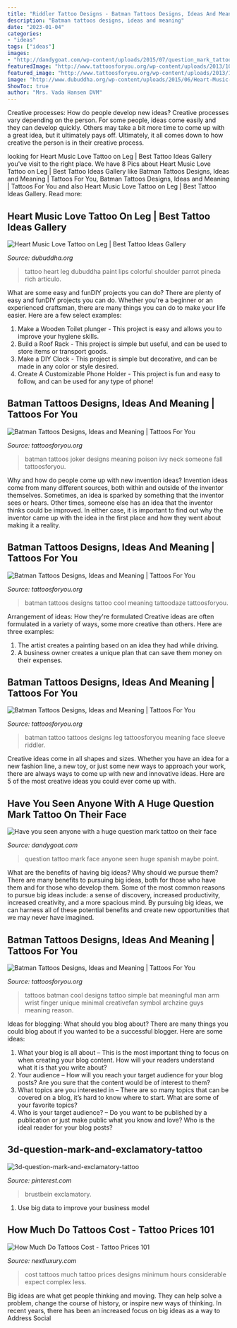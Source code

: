 ```yaml
---
title: "Riddler Tattoo Designs - Batman Tattoos Designs, Ideas And Meaning"
description: "Batman tattoos designs, ideas and meaning"
date: "2023-01-04"
categories:
- "ideas"
tags: ["ideas"]
images:
- "http://dandygoat.com/wp-content/uploads/2015/07/question_mark_tattoo_7.png"
featuredImage: "http://www.tattoosforyou.org/wp-content/uploads/2013/10/Batman-Tattoo-On-Leg-767x1024.jpg"
featured_image: "http://www.tattoosforyou.org/wp-content/uploads/2013/10/Batman-Tattoo-On-Leg-767x1024.jpg"
image: "http://www.dubuddha.org/wp-content/uploads/2015/06/Heart-Music-Love-Tattoo-on-Leg-by-Rich-Pineda.jpg"
ShowToc: true
author: "Mrs. Vada Hansen DVM"
---
```



Creative processes: How do people develop new ideas?
Creative processes vary depending on the person. For some people, ideas come easily and they can develop quickly. Others may take a bit more time to come up with a great idea, but it ultimately pays off. Ultimately, it all comes down to how creative the person is in their creative process.

	

		
looking for Heart Music Love Tattoo on Leg | Best Tattoo Ideas Gallery you've visit to the right place. We have 8 Pics about Heart Music Love Tattoo on Leg | Best Tattoo Ideas Gallery like Batman Tattoos Designs, Ideas and Meaning | Tattoos For You, Batman Tattoos Designs, Ideas and Meaning | Tattoos For You and also Heart Music Love Tattoo on Leg | Best Tattoo Ideas Gallery. Read more:
		
    
## Heart Music Love Tattoo On Leg | Best Tattoo Ideas Gallery

<img loading=lazy src="http://www.dubuddha.org/wp-content/uploads/2015/06/Heart-Music-Love-Tattoo-on-Leg-by-Rich-Pineda.jpg" onerror="this.onerror=null;this.src='https://tse3.mm.bing.net/th?id=OIP.eoNulNX5VP-roGOi_EEL2QHaHa&amp;pid=15.1';" alt="Heart Music Love Tattoo on Leg | Best Tattoo Ideas Gallery">

_Source: dubuddha.org_

>tattoo heart leg dubuddha paint lips colorful shoulder parrot pineda rich artículo. 

	

What are some easy and funDIY projects you can do?
There are plenty of easy and funDIY projects you can do. Whether you're a beginner or an experienced craftsman, there are many things you can do to make your life easier. Here are a few select examples: 
1. Make a Wooden Toilet plunger - This project is easy and allows you to improve your hygiene skills. 
2. Build a Roof Rack - This project is simple but useful, and can be used to store items or transport goods. 
3. Make a DIY Clock - This project is simple but decorative, and can be made in any color or style desired. 
4. Create A Customizable Phone Holder - This project is fun and easy to follow, and can be used for any type of phone!

    
## Batman Tattoos Designs, Ideas And Meaning | Tattoos For You

<img loading=lazy src="https://www.tattoosforyou.org/wp-content/uploads/2013/10/Batman-and-Joker-Tattoos.jpg" onerror="this.onerror=null;this.src='https://tse3.mm.bing.net/th?id=OIP.5BKhW2R4BghbJ0wMUMNvhQHaJ4&amp;pid=15.1';" alt="Batman Tattoos Designs, Ideas and Meaning | Tattoos For You">

_Source: tattoosforyou.org_

>batman tattoos joker designs meaning poison ivy neck someone fall tattoosforyou. 

	

Why and how do people come up with new invention ideas?
Invention ideas come from many different sources, both within and outside of the inventor themselves. Sometimes, an idea is sparked by something that the inventor sees or hears. Other times, someone else has an idea that the inventor thinks could be improved. In either case, it is important to find out why the inventor came up with the idea in the first place and how they went about making it a reality.

    
## Batman Tattoos Designs, Ideas And Meaning | Tattoos For You

<img loading=lazy src="https://www.tattoosforyou.org/wp-content/uploads/2013/10/Cool-Batman-Tattoos.jpg" onerror="this.onerror=null;this.src='https://tse2.mm.bing.net/th?id=OIP.Ij_3_zCQf1cdogh9aRJrtAHaLH&amp;pid=15.1';" alt="Batman Tattoos Designs, Ideas and Meaning | Tattoos For You">

_Source: tattoosforyou.org_

>batman tattoos designs tattoo cool meaning tattoodaze tattoosforyou. 

	

Arrangement of ideas: How they're formulated
Creative ideas are often formulated in a variety of ways, some more creative than others. Here are three examples:
1. The artist creates a painting based on an idea they had while driving.
2. A business owner creates a unique plan that can save them money on their expenses.

    
## Batman Tattoos Designs, Ideas And Meaning | Tattoos For You

<img loading=lazy src="http://www.tattoosforyou.org/wp-content/uploads/2013/10/Batman-Tattoo-On-Leg-767x1024.jpg" onerror="this.onerror=null;this.src='https://tse1.mm.bing.net/th?id=OIP.keghn8GpLE91mbphK7X1pgHaJ4&amp;pid=15.1';" alt="Batman Tattoos Designs, Ideas and Meaning | Tattoos For You">

_Source: tattoosforyou.org_

>batman tattoo tattoos designs leg tattoosforyou meaning face sleeve riddler. 

	

Creative ideas come in all shapes and sizes. Whether you have an idea for a new fashion line, a new toy, or just some new ways to approach your work, there are always ways to come up with new and innovative ideas. Here are 5 of the most creative ideas you could ever come up with.

    
## Have You Seen Anyone With A Huge Question Mark Tattoo On Their Face

<img loading=lazy src="http://dandygoat.com/wp-content/uploads/2015/07/question_mark_tattoo_7.png" onerror="this.onerror=null;this.src='https://tse1.mm.bing.net/th?id=OIP.9Sf5S7D4_2GZ9GKlDyvztQHaGx&amp;pid=15.1';" alt="Have you seen anyone with a huge question mark tattoo on their face">

_Source: dandygoat.com_

>question tattoo mark face anyone seen huge spanish maybe point. 

	

What are the benefits of having big ideas? Why should we pursue them?
There are many benefits to pursuing big ideas, both for those who have them and for those who develop them. Some of the most common reasons to pursue big ideas include: a sense of discovery, increased productivity, increased creativity, and a more spacious mind. By pursuing big ideas, we can harness all of these potential benefits and create new opportunities that we may never have imagined.

    
## Batman Tattoos Designs, Ideas And Meaning | Tattoos For You

<img loading=lazy src="https://www.tattoosforyou.org/wp-content/uploads/2013/11/Batman-Tattoos-Small.jpg" onerror="this.onerror=null;this.src='https://tse1.mm.bing.net/th?id=OIP.YKcZPCrjFp3ZKdx8lwSxPgHaHa&amp;pid=15.1';" alt="Batman Tattoos Designs, Ideas and Meaning | Tattoos For You">

_Source: tattoosforyou.org_

>tattoos batman cool designs tattoo simple bat meaningful man arm wrist finger unique minimal creativefan symbol archzine guys meaning reason. 

	

Ideas for blogging: What should you blog about?
There are many things you could blog about if you wanted to be a successful blogger. Here are some ideas: 
1) What your blog is all about – This is the most important thing to focus on when creating your blog content. How will your readers understand what it is that you write about? 
2) Your audience – How will you reach your target audience for your blog posts? Are you sure that the content would be of interest to them? 
3) What topics are you interested in – There are so many topics that can be covered on a blog, it’s hard to know where to start. What are some of your favorite topics? 
4) Who is your target audience? – Do you want to be published by a publication or just make public what you know and love? Who is the ideal reader for your blog posts?

    
## 3d-question-mark-and-exclamatory-tattoo

<img loading=lazy src="https://i.pinimg.com/originals/f7/2c/31/f72c31c4a8b5e60e5a2f3a53e76be102.jpg" onerror="this.onerror=null;this.src='https://tse2.mm.bing.net/th?id=OIP.xLF5eC8U9kfgYzqLy-1M9gHaFH&amp;pid=15.1';" alt="3d-question-mark-and-exclamatory-tattoo">

_Source: pinterest.com_

>brustbein exclamatory. 

	

1. Use big data to improve your business model

    
## How Much Do Tattoos Cost - Tattoo Prices 101

<img loading=lazy src="http://nextluxury.com/wp-content/uploads/how-much-back-tattoos-cost.jpg" onerror="this.onerror=null;this.src='https://tse3.mm.bing.net/th?id=OIP.CiR4QSsQ_uJ8uSyqX_eWxwHaHa&amp;pid=15.1';" alt="How Much Do Tattoos Cost - Tattoo Prices 101">

_Source: nextluxury.com_

>cost tattoos much tattoo prices designs minimum hours considerable expect complex less. 

	

Big ideas are what get people thinking and moving. They can help solve a problem, change the course of history, or inspire new ways of thinking. In recent years, there has been an increased focus on big ideas as a way to Address Social 

